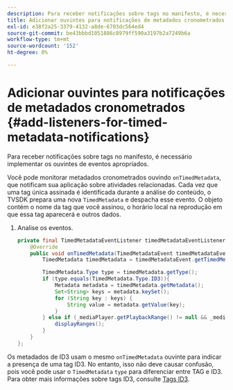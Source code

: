 ```yaml
---
description: Para receber notificações sobre tags no manifesto, é necessário implementar os ouvintes de eventos apropriados.
title: Adicionar ouvintes para notificações de metadados cronometrados
exl-id: e38f2a25-3379-4132-a8de-6703dc564ed4
source-git-commit: be43bbbd1051886c8979ff590a3197b2a7249b6a
workflow-type: tm+mt
source-wordcount: '152'
ht-degree: 0%

---
```


# Adicionar ouvintes para notificações de metadados cronometrados {#add-listeners-for-timed-metadata-notifications}

Para receber notificações sobre tags no manifesto, é necessário implementar os ouvintes de eventos apropriados.

Você pode monitorar metadados cronometrados ouvindo `onTimedMetadata`, que notificam sua aplicação sobre atividades relacionadas. Cada vez que uma tag única assinada é identificada durante a análise do conteúdo, o TVSDK prepara uma nova `TimedMetadata` e despacha esse evento. O objeto contém o nome da tag que você assinou, o horário local na reprodução em que essa tag aparecerá e outros dados.

1. Analise os eventos.

   ```java
   private final TimedMetadataEventListener timedMetadataEventListener = new TimedMetadataEventListener() { 
       @Override 
       public void onTimedMetadata(TimedMetadataEvent timedMetadataEvent) { 
           TimedMetadata timedMetadata = timedMetadataEvent.getTimedMetadata(); 
   
           TimedMetadata.Type type = timedMetadata.getType(); 
           if (type.equals(TimedMetadata.Type.ID3)){ 
               Metadata metadata = timedMetadata.getMetadata(); 
               Set<String> keys = metadata.keySet(); 
               for (String key : keys) { 
                   String value = metadata.getValue(key); 
               } 
           } else if (_mediaPlayer.getPlaybackRange() != null && _mediaPlayer.getPlaybackRange().getDuration() > 0) { 
               displayRanges(); 
           } 
       } 
   }; 
   ```

Os metadados de ID3 usam o mesmo `onTimedMetadata` ouvinte para indicar a presença de uma tag ID3. No entanto, isso não deve causar confusão, pois você pode usar o `TimedMetadata` `type` para diferenciar entre TAG e ID3. Para obter mais informações sobre tags ID3, consulte  [Tags ID3](../../content-playback-options/t-psdk-android-2.7-id3-metadata-retrieve.md).
